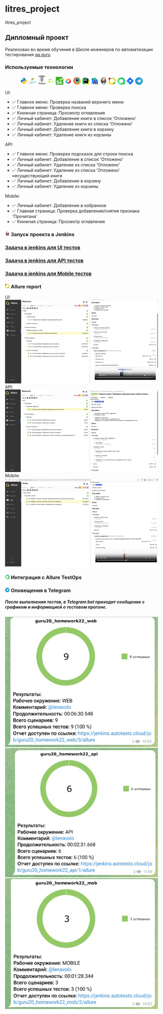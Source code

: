 # litres_project

litres_project

## Дипломный проект

Реализован во время обучения в Школе инженеров по автоматизации тестирования <a target="_blank" href="https://qa.guru">
qa.guru</a>

### Используемые технологии

<p  align="center">
    <code><img width="5%" title="Python" src="images/python.png"></code>
    <code><img width="5%" title="Pytest" src="images/pytest.png"></code>
    <code><img width="5%" title="Requests" src="images/requests.png"></code>
    <code><img width="5%" title="Selene" src="images/selene.png"></code>
    <code><img width="5%" title="Selenium" src="images/selenium.png"></code>
    <code><img width="5%" title="Appium" src="images/appium.png"></code>
    <code><img width="5%" title="Browserstack" src="images/browserstack.png"></code>
    <code><img width="5%" title="PyCharm" src="images/pycharm.png"></code>
    <code><img width="5%" title="Android Studio" src="images/android_studio.png"></code>
    <code><img width="5%" title="Jenkins" src="images/jenkins.png"></code>
    <code><img width="5%" title="Allure Report" src="images/allure_report.png"></code>
    <code><img width="5%" title="Allure TestOps" src="images/allure_testops.png"></code>
    <code><img width="5%" title="Jira" src="images/jira.png"></code>
    <code><img width="5%" title="Telegram" src="images/tg.png"></code>
</p>


<!-- Тест кейсы -->
UI:

* ✅ Главное меню: Проверка названий верхнего меню
* ✅ Главное меню: Проверка поиска
* ✅ Книжная страница: Просмотр оглавления
* ✅ Личный кабинет: Добавление книги в список 'Отложено'
* ✅ Личный кабинет: Удаление книги из списка 'Отложено'
* ✅ Личный кабинет: Добавление книги в корзину
* ✅ Личный кабинет: Удаление книги из корзины


API:

* ✅ Главное меню: Проверка подсказок для строки поиска
* ✅ Личный кабинет: Добавление в список 'Отложено'
* ✅ Личный кабинет: Удаление из списка 'Отложено'
* ✅ Личный кабинет: Удаление из списка 'Отложено' несуществующей книги
* ✅ Личный кабинет: Добавление в корзину
* ✅ Личный кабинет: Удаление из корзины

Mobile:

* ✅ Личный кабинет: Добавление в избранное
* ✅ Главная страница: Проверка добавления/снятия признака 'Прочитана'
* ✅ Книжная страница: Просмотр оглавления


<!-- Jenkins -->

### <img width="3%" title="Jenkins" src="images/jenkins.png"> Запуск проекта в Jenkins
### [Задача в jenkins для UI тестов](https://jenkins.autotests.cloud/job/guru20_homework22_web/)
### [Задача в jenkins для API тестов](https://jenkins.autotests.cloud/job/guru20_homework22_api/)
### [Задача в jenkins для Mobile тестов](https://jenkins.autotests.cloud/job/guru20_homework22_mob/)



<!-- Allure report -->

### <img width="3%" title="Allure Report" src="images/allure_report.png"> Allure report
UI:
![This is an image](images/allure_web.jpg)
API:
![This is an image](images/allure_api.jpg)
Mobile:
![This is an image](images/allure_mobile.jpg)
<!-- Allure TestOps -->

### <img width="3%" title="Allure TestOps" src="images/allure_testops.png"> Интеграция с Allure TestOps


<!-- Telegram -->

### <img width="3%" title="Telegram" src="images/tg.png"> Оповещения в Telegram

##### После выполнения тестов, в Telegram bot приходит сообщение с графиком и информацией о тестовом прогоне.
![This is an image](images/bot_web_result.jpg)
![This is an image](images/bot_api_result.jpg)
![This is an image](images/bot_mobile_result.jpg)




